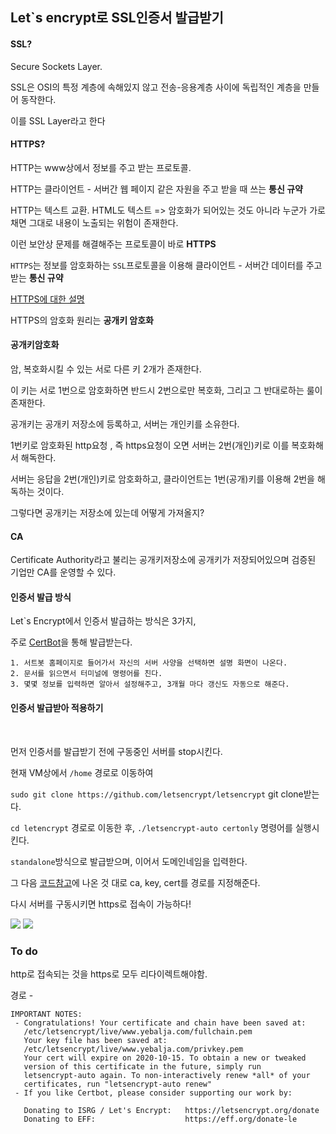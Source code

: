 ## Let`s encrypt로 SSL인증서 발급받기



#### SSL?

Secure Sockets Layer. 

SSL은 OSI의 특정 계층에 속해있지 않고 전송-응용계층 사이에 독립적인 계층을 만들어 동작한다.

이를 SSL Layer라고 한다



#### HTTPS?

HTTP는 www상에서 정보를 주고 받는 프로토콜.

HTTP는 클라이언트 - 서버간  웹 페이지 같은 자원을 주고 받을 때 쓰는 **통신 규약**

HTTP는 텍스트 교환. HTML도 텍스트 => 암호화가 되어있는 것도 아니라 누군가 가로채면 그대로 내용이 노출되는 위험이 존재한다.

이런 보안상 문제를 해결해주는 프로토콜이 바로 **HTTPS**

`HTTPS`는 정보를 암호화하는 `SSL`프로토콜을 이용해 클라이언트 - 서버간 데이터를 주고받는 **통신 규약**


[HTTPS에 대한 설명](https://jeong-pro.tistory.com/89)

HTTPS의 암호화 원리는 **공개키 암호화**

#### 공개키암호화

암, 복호화시킬 수 있는 서로 다른 키 2개가 존재한다.

이 키는 서로 1번으로 암호화하면 반드시 2번으로만 복호화, 그리고 그 반대로하는 룰이 존재한다.

공개키는 공개키 저장소에 등록하고, 서버는 개인키를 소유한다.

1번키로 암호화된 http요청 , 즉 https요청이 오면 서버는 2번(개인)키로 이를 복호화해서 해독한다.

서버는 응답을 2번(개인)키로 암호화하고, 클라이언트는 1번(공개)키를 이용해 2번을 해독하는 것이다.

그렇다면 공개키는 저장소에 있는데 어떻게 가져올지?

#### CA

Certificate Authority라고 불리는 공개키저장소에 공개키가 저장되어있으며 검증된 기업만 CA를 운영할 수 있다.



#### 인증서 발급 방식

Let`s Encrypt에서 인증서 발급하는 방식은 3가지,

주로 [CertBot](https://certbot.eff.org/)을 통해 발급받는다.

```
1. 서트봇 홈페이지로 들어가서 자신의 서버 사양을 선택하면 설명 화면이 나온다.
2. 문서를 읽으면서 터미널에 명령어를 친다.
3. 몇몇 정보를 입력하면 알아서 설정해주고, 3개월 마다 갱신도 자동으로 해준다.
```





#### 인증서 발급받아 적용하기

<br>

먼저 인증서를 발급받기 전에 구동중인 서버를 stop시킨다.

현재 VM상에서 `/home` 경로로 이동하여 

`sudo git clone https://github.com/letsencrypt/letsencrypt` git  clone받는다.

`cd letencrypt` 경로로 이동한 후, `./letsencrypt-auto certonly` 명령어를 실행시킨다.

`standalone`방식으로 발급받으며, 이어서 도메인네임을 입력한다.

그 다음 [코드참고]([https://velog.io/@alskt0419/Node.js-%EC%89%BD%EA%B2%8C-https-%EC%A0%81%EC%9A%A9-%EC%8B%9C%ED%82%A4%EB%8A%94-%EB%B2%95](https://velog.io/@alskt0419/Node.js-쉽게-https-적용-시키는-법))에 나온 것 대로 ca, key, cert를 경로를 지정해준다.

다시 서버를 구동시키면 https로 접속이 가능하다!


![](https://images.velog.io/images/secho/post/cb5fdebe-e0f1-4753-b1a5-8a8dbec04280/https%EC%A0%81%EC%9A%A9%EC%99%84%EB%A3%8C.png)
![](https://images.velog.io/images/secho/post/a03b64d9-f706-41f5-8ef1-5f72bdd35393/%EC%9E%90%EB%AC%BC%EC%87%A0.png)
### To do 

http로 접속되는 것을 https로 모두 리다이렉트해야함.



경로 - 

```
IMPORTANT NOTES:
 - Congratulations! Your certificate and chain have been saved at:
   /etc/letsencrypt/live/www.yebalja.com/fullchain.pem
   Your key file has been saved at:
   /etc/letsencrypt/live/www.yebalja.com/privkey.pem
   Your cert will expire on 2020-10-15. To obtain a new or tweaked
   version of this certificate in the future, simply run
   letsencrypt-auto again. To non-interactively renew *all* of your
   certificates, run "letsencrypt-auto renew"
 - If you like Certbot, please consider supporting our work by:

   Donating to ISRG / Let's Encrypt:   https://letsencrypt.org/donate
   Donating to EFF:                    https://eff.org/donate-le
```